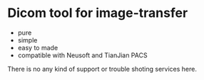 # Dicom tool for image-transfer

- pure
- simple
- easy to made
- compatible with Neusoft and TianJian PACS

There is no any kind of support or trouble shoting services here.

